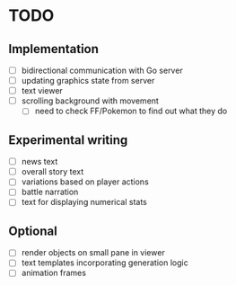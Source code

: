 # TODO

## Implementation

- [ ] bidirectional communication with Go server
- [ ] updating graphics state from server
- [ ] text viewer
- [ ] scrolling background with movement
  - [ ] need to check FF/Pokemon to find out what they do

## Experimental writing
- [ ] news text
- [ ] overall story text
- [ ] variations based on player actions
- [ ] battle narration
- [ ] text for displaying numerical stats

## Optional
- [ ] render objects on small pane in viewer
- [ ] text templates incorporating generation logic
- [ ] animation frames
